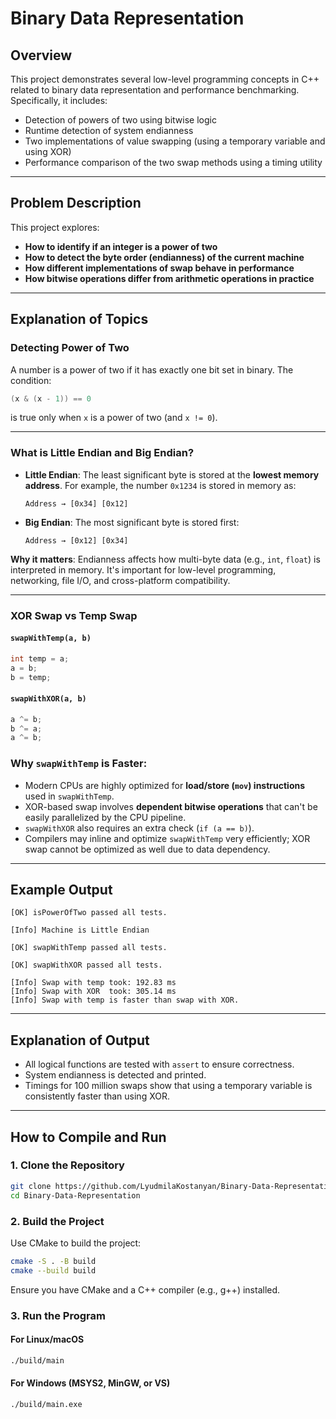 # Binary Data Representation

## Overview

This project demonstrates several low-level programming concepts in C++ related to binary data representation and performance benchmarking. Specifically, it includes:

* Detection of powers of two using bitwise logic
* Runtime detection of system endianness
* Two implementations of value swapping (using a temporary variable and using XOR)
* Performance comparison of the two swap methods using a timing utility

---

## Problem Description

This project explores:

* **How to identify if an integer is a power of two**
* **How to detect the byte order (endianness) of the current machine**
* **How different implementations of swap behave in performance**
* **How bitwise operations differ from arithmetic operations in practice**

---

## Explanation of Topics

### Detecting Power of Two

A number is a power of two if it has exactly one bit set in binary. The condition:

```cpp
(x & (x - 1)) == 0
```

is true only when `x` is a power of two (and `x != 0`).

---

### What is Little Endian and Big Endian?

* **Little Endian**: The least significant byte is stored at the **lowest memory address**. For example, the number `0x1234` is stored in memory as:

  ```
  Address → [0x34] [0x12]
  ```
* **Big Endian**: The most significant byte is stored first:

  ```
  Address → [0x12] [0x34]
  ```

**Why it matters**: Endianness affects how multi-byte data (e.g., `int`, `float`) is interpreted in memory. It's important for low-level programming, networking, file I/O, and cross-platform compatibility.

---

### XOR Swap vs Temp Swap

#### `swapWithTemp(a, b)`

```cpp
int temp = a;
a = b;
b = temp;
```

#### `swapWithXOR(a, b)`

```cpp
a ^= b;
b ^= a;
a ^= b;
```

### Why `swapWithTemp` is Faster:

* Modern CPUs are highly optimized for **load/store (`mov`) instructions** used in `swapWithTemp`.
* XOR-based swap involves **dependent bitwise operations** that can't be easily parallelized by the CPU pipeline.
* `swapWithXOR` also requires an extra check (`if (a == b)`).
* Compilers may inline and optimize `swapWithTemp` very efficiently; XOR swap cannot be optimized as well due to data dependency.

---

## Example Output

```
[OK] isPowerOfTwo passed all tests.

[Info] Machine is Little Endian

[OK] swapWithTemp passed all tests.

[OK] swapWithXOR passed all tests.

[Info] Swap with temp took: 192.83 ms
[Info] Swap with XOR  took: 305.14 ms
[Info] Swap with temp is faster than swap with XOR.
```

---

## Explanation of Output

* All logical functions are tested with `assert` to ensure correctness.
* System endianness is detected and printed.
* Timings for 100 million swaps show that using a temporary variable is consistently faster than using XOR.

---

## How to Compile and Run

### 1. Clone the Repository

```bash
git clone https://github.com/LyudmilaKostanyan/Binary-Data-Representation.git
cd Binary-Data-Representation
```

### 2. Build the Project

Use CMake to build the project:

```bash
cmake -S . -B build
cmake --build build
```

Ensure you have CMake and a C++ compiler (e.g., g++) installed.

### 3. Run the Program

#### For Linux/macOS

```bash
./build/main
```

#### For Windows (MSYS2, MinGW, or VS)

```bash
./build/main.exe
```
